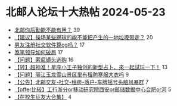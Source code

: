 # 北邮人论坛十大热帖 2024-05-23

- [北邮你后勤能不能有用？](https://bbs.byr.cn/article/Talking/6418109) 39
- [【建议】操场某些踢球的能不能把产生的一地垃圾带走？](https://bbs.byr.cn/article/Picture/3363131) 20
- [男友注册社交软件算cg吗？](https://bbs.byr.cn/article/Feeling/3207659) 17
- [煞笔领导如何破局](https://bbs.byr.cn/article/WorkLife/1214980) 17
- [【问题】索尼镜头选购](https://bbs.byr.cn/article/Photo/278385) 16
- [【转】超神准！星座小王子独创的新型占卜、來一起試玩一下！](https://bbs.byr.cn/article/Constellations/326533) 13
- [【问题】丽江玉龙雪山景区里有租防寒服大衣吗](https://bbs.byr.cn/article/Travel/147658) 9
- [【公告】北邮交友-社交-租房-落户-车牌摇号头脑风暴群](https://bbs.byr.cn/article/BYRatSH/9605) 7
- [【offer比较】工行浙分or移动研究院西安or邮储数据中心合肥or河](https://bbs.byr.cn/article/Job/2212208) 5
- [【在校生征友大合集】](https://bbs.byr.cn/article/Friends/2037161) 4



